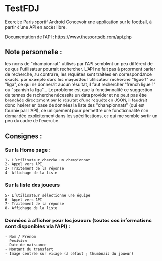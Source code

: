 # TestFDJ
Exercice Paris sportif Android
Concevoir une application sur le football, à partir d’une API en accès libre.

Documentation de l’API : https://www.thesportsdb.com/api.php

## Note personnelle : 
  les noms de "championnat" utilisés par l'API semblent un peu différent de ce que l'utilisateur pourrait rechercher.
  L'API ne fait pas à proprment parler de recherche, au contraire, les requêtes sont traitées en correspondance exacte.
  par exemple dans les maquettes l'utilisateur recherche "ligue 1" ou "liga", ce qui ne donnerait aucun résultat, il faut
  rechercher "french ligue 1" ou "spanish la liga"...
  Le problème est que la fonctionnalité de suggestion de termes de recherche nécessite un data provider et ne peut pas être
  branchée directement sur le résultat d'une requête en JSON, il faudrait donc insérer en base de données la liste des
  "championnats" (qui est fournie par l'API), ce uniquement pour permettre une fonctionnalité non demandée explicitement
  dans les spécifications, ce qui me semble sortir un peu du cadre de l'exercice.

## Consignes :

### Sur la Home page :
    1- L’utilisateur cherche un championnat
    2- Appel vers API
    3- Traitement de la réponse
    4- Affichage de la liste
### Sur la liste des joueurs
    5- L’utilisateur sélectionne une équipe
    6- Appel vers API
    7- Traitement de la réponse
    8- Affichage de la liste
### Données à afficher pour les joueurs (toutes ces informations sont disponibles via l’API) :
    - Nom / Prénom
    - Position
    - Date de naissance
    - Montant du transfert
    - Image centrée sur visage (à défaut ; thumbnail du joueur)
